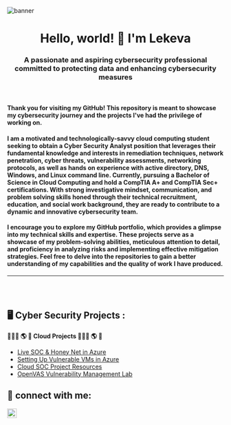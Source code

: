 ![banner](https://i.imgur.com/o05jau2.jpg)
<h1 align="center">Hello, world! 👋 I'm Lekeva </h1>
<h3 align="center">A passionate and aspiring cybersecurity professional committed to protecting data and enhancing cybersecurity measures</h3>
 <br />

#### Thank you for visiting my GitHub! This repository is meant to showcase my cybersecurity journey and the projects I've had the privilege of working on.

#### I am a motivated and technologically-savvy cloud computing student seeking to obtain a Cyber Security Analyst position that leverages their fundamental knowledge and interests in remediation techniques, network penetration, cyber threats, vulnerability assessments, networking protocols, as well as hands on experience with active directory, DNS, Windows, and Linux command line. Currently, pursuing a Bachelor of Science in Cloud Computing and hold a CompTIA A+ and CompTIA Sec+ certifications. With strong investigative mindset, communication, and problem solving skills honed through their technical recruitment, education, and social work background, they are ready to contribute to a dynamic and innovative cybersecurity team.


#### I encourage you to explore my GitHub portfolio, which provides a glimpse into my technical skills and expertise. These projects serve as a showcase of my problem-solving abilities, meticulous attention to detail, and proficiency in analyzing risks and implementing effective mitigation strategies. Feel free to delve into the repositories to gain a better understanding of my capabilities and the quality of work I have produced.



---



 <br />
 <br />


<h2>  🖥️ Cyber Security Projects  :</h2>

<b>👨🏻‍💻 🌎 🔐 Cloud Projects 👨🏻‍💻 🌎 🔐</b>
  - [Live SOC & Honey Net in Azure](https://github.com/lekevacancer/Cloud-SOC)
  - [Setting Up Vulnerable VMs in Azure](https://github.com/lekevacancer/Azure-Virtual-Machine-Prep)
  - [Cloud SOC Project Resources](https://github.com/lekevacancer/Cloud-SOC-Project-Resources)
  - [OpenVAS Vulnerability Management Lab](https://github.com/lekevacancer/Vulnerability-Management-Lab)
  
  

 
<h2> 📲 connect with me:</h2>
  
[<img align="left" alt="Lekeva | LinkedIn" width="22px" src="https://cdn.jsdelivr.net/npm/simple-icons@v3/icons/linkedin.svg" />][linkedin]

[linkedin]: https://www.linkedin.com/in/lekeva-cancer






